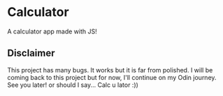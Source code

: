 # Calculator

A calculator app made with JS!

## Disclaimer

This project has many bugs. It works but it is far from polished. I will be coming back to this project but for now, I'll continue on my Odin journey. See you later! or should I say... Calc u lator :))
